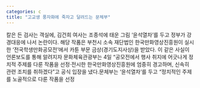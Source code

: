 ```yaml
---
categories: c
title: "고교생 풍자화에 죽자고 달려드는 문체부"
---
```

칼은 든 검사는 객실에, 김건희 여사는 조종석에 태운 그림 ‘윤석열차’를 두고 정부가 강경대응에 나서 논란이다. 해당 작품은 부천시 소속 재단법인 한국만화영상진흥원이 실시한 ‘전국학생만화공모전’에서 카툰 부문 금상(경기도지사상)을 받았다. 이 같은 사실이 언론보도를 통해 알려지자 문화체육관광부는 4일 “공모전에서 행사 취지에 어긋나게 정치적 주제를 다룬 작품을 선정‧전시한 한국만화영상진흥원에 엄중히 경고하며, 신속히 관련 조치를 취하겠다”고 공식 입장을 냈다.문체부는 ‘윤석열차’를 두고 “정치적인 주제를 노골적으로 다룬 작품을 선정
